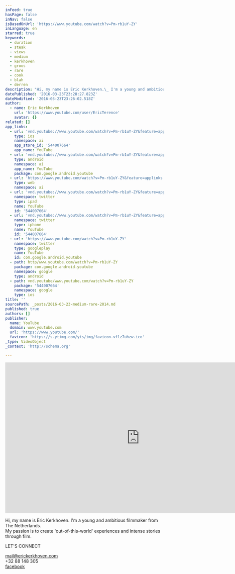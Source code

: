 ```yaml
---
inFeed: true
hasPage: false
inNav: false
isBasedOnUrl: 'https://www.youtube.com/watch?v=Pm-rb1uY-ZY'
inLanguage: en
starred: true
keywords:
  - duration
  - steak
  - views
  - medium
  - kerkhoven
  - groos
  - rare
  - cook
  - blah
  - derren
description: "Hi, my name is Eric Kerkhoven.\_ I'm a young and ambitious filmmaker from The Netherlands.My passion is to create 'out-of-this-world' experiences and intense stories through film."
datePublished: '2016-03-23T23:28:27.823Z'
dateModified: '2016-03-23T23:26:02.518Z'
author:
  - name: Eric Kerkhoven
    url: 'https://www.youtube.com/user/EricTerence'
    avatar: {}
related: []
app_links:
  - url: 'vnd.youtube://www.youtube.com/watch?v=Pm-rb1uY-ZY&feature=applinks'
    type: ios
    namespace: ai
    app_store_id: '544007664'
    app_name: YouTube
  - url: 'vnd.youtube://www.youtube.com/watch?v=Pm-rb1uY-ZY&feature=applinks'
    type: android
    namespace: ai
    app_name: YouTube
    package: com.google.android.youtube
  - url: 'https://www.youtube.com/watch?v=Pm-rb1uY-ZY&feature=applinks'
    type: web
    namespace: ai
  - url: 'vnd.youtube://www.youtube.com/watch?v=Pm-rb1uY-ZY&feature=applinks'
    namespace: twitter
    type: ipad
    name: YouTube
    id: '544007664'
  - url: 'vnd.youtube://www.youtube.com/watch?v=Pm-rb1uY-ZY&feature=applinks'
    namespace: twitter
    type: iphone
    name: YouTube
    id: '544007664'
  - url: 'https://www.youtube.com/watch?v=Pm-rb1uY-ZY'
    namespace: twitter
    type: googleplay
    name: YouTube
    id: com.google.android.youtube
  - path: http/www.youtube.com/watch?v=Pm-rb1uY-ZY
    package: com.google.android.youtube
    namespace: google
    type: android
  - path: vnd.youtube/www.youtube.com/watch?v=Pm-rb1uY-ZY
    package: '544007664'
    namespace: google
    type: ios
title: ''
sourcePath: _posts/2016-03-23-medium-rare-2014.md
published: true
authors: []
publisher:
  name: YouTube
  domain: www.youtube.com
  url: 'https://www.youtube.com/'
  favicon: 'https://s.ytimg.com/yts/img/favicon-vflz7uhzw.ico'
_type: VideoObject
_context: 'http://schema.org'

---
```

<iframe src="https://cdn.embedly.com/widgets/media.html?src=https%3A%2F%2Fwww.youtube.com%2Fembed%2FPm-rb1uY-ZY%3Ffeature%3Doembed&amp;url=https%3A%2F%2Fwww.youtube.com%2Fwatch%3Fv%3DPm-rb1uY-ZY&amp;image=https%3A%2F%2Fi.ytimg.com%2Fvi%2FPm-rb1uY-ZY%2Fhqdefault.jpg&amp;key=b7d04c9b404c499eba89ee7072e1c4f7&amp;type=text%2Fhtml&amp;schema=youtube" width="854" height="480" scrolling="no" frameborder="0" allowfullscreen="allowfullscreen" style=""></iframe>

Hi, my name is Eric Kerkhoven.  I'm a young and ambitious filmmaker from The Netherlands.  
My passion is to create 'out-of-this-world' experiences and intense stories through film.

LET'S CONNECT

mail@erickerkhoven.com  
+32  88 148 305  
[facebook][0]

[0]: https://app.thegrid.io/posts/cdef48aa-2e5b-4871-a15d-cbf241c39b1c/null